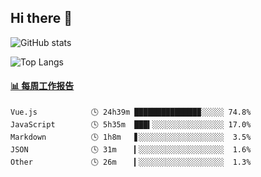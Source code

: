 ## Hi there 👋

![GitHub stats](https://github-readme-stats.orilight.top/api?username=orilights)

![Top Langs](https://github-readme-stats.orilight.top/api/top-langs/?username=orilights&layout=compact)

<!-- waka-box start -->
#### <a href="https://gist.github.com/92c8d5b388768c10efcba86e82b7c4fb" target="_blank">📊 每周工作报告</a>
```text
Vue.js            🕓 24h39m ██████████████▉░░░░░ 74.8%
JavaScript        🕓 5h35m  ███▍░░░░░░░░░░░░░░░░ 17.0%
Markdown          🕓 1h8m   ▋░░░░░░░░░░░░░░░░░░░  3.5%
JSON              🕓 31m    ▎░░░░░░░░░░░░░░░░░░░  1.6%
Other             🕓 26m    ▎░░░░░░░░░░░░░░░░░░░  1.3%
```
<!-- Powered by https://github.com/journey-ad/waka-box-go . -->
<!-- waka-box end -->
